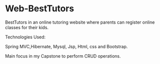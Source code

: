 # Web-BestTutors

BestTutors in an online tutoring website where parents can register online classes for their kids.

Technologies Used:

Spring MVC,Hibernate, Mysql, Jsp, Html, css and Bootstrap.

Main focus in my Capstone to perform CRUD operations. 
